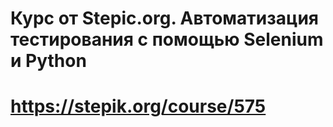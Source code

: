 # Курс от Stepic.org. Автоматизация тестирования с помощью Selenium и Python
# https://stepik.org/course/575
